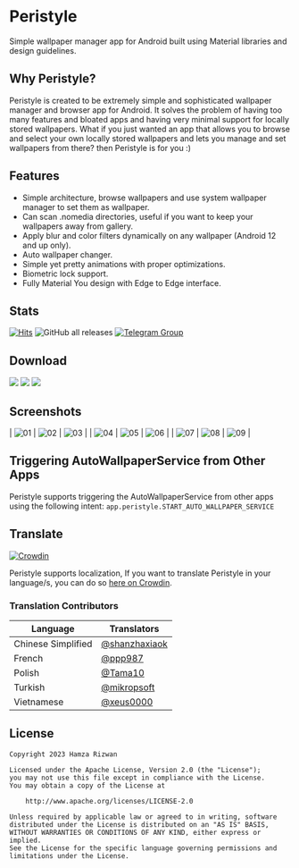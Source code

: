 # Peristyle

Simple wallpaper manager app for Android built using Material libraries and design guidelines.

## Why Peristyle?

Peristyle is created to be extremely simple and sophisticated wallpaper manager and browser app
for Android. It solves the problem of having too many features and bloated apps and having
very minimal support for locally stored wallpapers. What if you just wanted an app that allows
you to browse and select your own locally stored wallpapers and lets you manage and set wallpapers
from there? then Peristyle is for you :)

## Features

- Simple architecture, browse wallpapers and use system wallpaper manager to set them as wallpaper.
- Can scan .nomedia directories, useful if you want to keep your wallpapers away from gallery.
- Apply blur and color filters dynamically on any wallpaper (Android 12 and up only).
- Auto wallpaper changer.
- Simple yet pretty animations with proper optimizations.
- Biometric lock support.
- Fully Material You design with Edge to Edge interface.

## Stats

[![Hits](https://hits.seeyoufarm.com/api/count/incr/badge.svg?url=https%3A%2F%2Fgithub.com%2FHamza417%2FPeri&count_bg=%23292A28&title_bg=%23555555&icon=skyliner.svg&icon_color=%23E7E7E7&title=Visits&edge_flat=false)](https://hits.seeyoufarm.com)
![GitHub all releases](https://img.shields.io/github/downloads/Hamza417/Peri/total?label=Total%20Downloads&color=white)
[![Telegram Group](https://img.shields.io/badge/Telegram%20Group-blue?logo=telegram&logoColor=white)](https://t.me/peristyle_app)

## Download

[![](https://img.shields.io/github/v/release/Hamza417/Peristyle?color=181717&logo=github&label=GitHub%20Release)](https://github.com/Hamza417/Peristyle/releases/latest)
[![](https://img.shields.io/f-droid/v/app.simple.peri?logo=fdroid&logoColor=white&label=F-Droid&color=1976D2)](https://f-droid.org/en/packages/app.simple.peri/)
[![](https://img.shields.io/endpoint?url=https://apt.izzysoft.de/fdroid/api/v1/shield/app.simple.peri&logo=fdroid)](https://apt.izzysoft.de/fdroid/index/apk/app.simple.peri/)

## Screenshots

|   ![01](./fastlane/metadata/android/en-US/images/phoneScreenshots/01.png)   |   ![02](./fastlane/metadata/android/en-US/images/phoneScreenshots/02.png)   |   ![03](./fastlane/metadata/android/en-US/images/phoneScreenshots/03.png)   |
|   ![04](./fastlane/metadata/android/en-US/images/phoneScreenshots/04.png)   |   ![05](./fastlane/metadata/android/en-US/images/phoneScreenshots/05.png)   |   ![06](./fastlane/metadata/android/en-US/images/phoneScreenshots/06.png)   |
|   ![07](./fastlane/metadata/android/en-US/images/phoneScreenshots/07.png)   |   ![08](./fastlane/metadata/android/en-US/images/phoneScreenshots/08.png)   |   ![09](./fastlane/metadata/android/en-US/images/phoneScreenshots/09.png)   |

## Triggering AutoWallpaperService from Other Apps

Peristyle supports triggering the AutoWallpaperService from other apps using the following
intent: `app.peristyle.START_AUTO_WALLPAPER_SERVICE`

## Translate

[![Crowdin](https://badges.crowdin.net/peristyle/localized.svg)](https://crowdin.com/project/peristyle)

Peristyle supports localization, If you want to
translate Peristyle in your language/s, you can do
so [here on Crowdin](https://crowdin.com/project/peristyle).

### Translation Contributors

| Language           | Translators                                               |
|--------------------|-----------------------------------------------------------|
| Chinese Simplified | [@shanzhaxiaok](https://crowdin.com/profile/shanzhaxiaok) |
| French             | [@ppp987](https://crowdin.com/profile/ppp987)             |
| Polish             | [@Tama10](https://crowdin.com/profile/tama10)             |
| Turkish            | [@mikropsoft](https://crowdin.com/profile/mikropsoft)     |
| Vietnamese         | [@xeus0000](https://crowdin.com/profile/xeus0000)         |

## License

```
Copyright 2023 Hamza Rizwan

Licensed under the Apache License, Version 2.0 (the "License");
you may not use this file except in compliance with the License.
You may obtain a copy of the License at

    http://www.apache.org/licenses/LICENSE-2.0

Unless required by applicable law or agreed to in writing, software
distributed under the License is distributed on an "AS IS" BASIS,
WITHOUT WARRANTIES OR CONDITIONS OF ANY KIND, either express or implied.
See the License for the specific language governing permissions and
limitations under the License.
```
